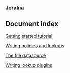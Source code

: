 ### Jerakia ###


## Document index ##

[Getting started tutorial](./getting_started.md)

[Writing policies and lookups](./policy.md)

[The file datasource](./datasource/file.md)

[Writing lookup plugins](./plugins.md)




